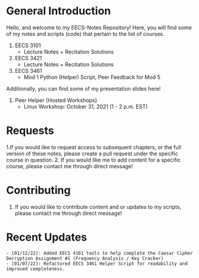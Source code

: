 # General Introduction
Hello, and welcome to my EECS-Notes Repository! 
Here, you will find some of my notes and scripts (code) that pertain to the list of courses.

1. EECS 3101
    - Lecture Notes + Recitation Solutions
2. EECS 3421
    - Lecture Notes + Recitation Solutions 
3. EECS 3461
    - Mod 1 Python (Helper) Script, Peer Feedback for Mod 5 

Additionally, you can find some of my presentation slides here!

1. Peer Helper {Hosted Workshops}
    - Linux Workshop: October 31, 2021 (1 - 2 p.m. EST)

# Requests
1.If you would like to request access to subsequent chapters, or the full version of these notes, please create a pull request under the specific course in question.
2. If you would like me to add content for a specific course, please contact me through direct message!

# Contributing 
1. If you would like to contribute content and or updates to my scripts, please contact me through direct message! 

# Recent Updates
    - [01/12/22]: Added EECS 4161 tools to help complete the Caesar Cipher Decryption Assignment #1 (Frequency Analysis / Key Cracker)
    - [01/07/22]: Refactored EECS 3461 Helper Script for readability and improved completeness.
